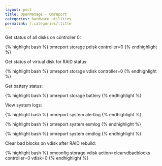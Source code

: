 ```yaml
---
layout: post
title: OpenManage - Omreport
categories: hardware utilities
permalink: /:categories/:title
---
```


Get status of all disks on controller 0:

{% highlight bash %}
omreport storage pdisk controller=0
{% endhighlight %}

Get status of virtual disk for RAID status:

{% highlight bash %}
omreport storage vdisk controller=0
{% endhighlight %}

Get battery status:

{% highlight bash %}
omreport storage battery
{% endhighlight %}

View system logs:

{% highlight bash %}
omreport system alertlog
{% endhighlight %}

{% highlight bash %}
omreport system esmlog
{% endhighlight %}

{% highlight bash %}
omreport system cmdlog
{% endhighlight %}

Clear bad blocks on vdisk after RAID rebuild:

{% highlight bash %}
omconfig storage vdisk action=clearvdbadblocks controller=0 vdisk=0
{% endhighlight %}
